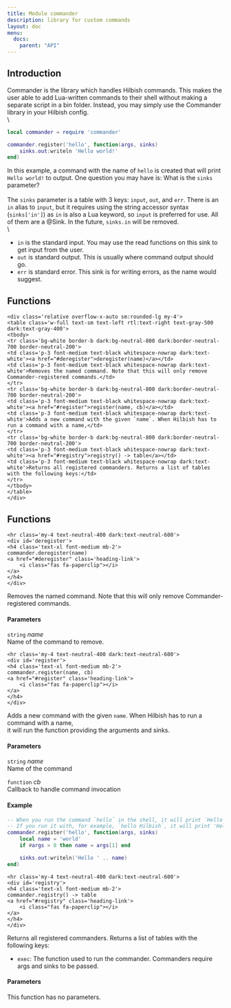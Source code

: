 ```yaml
---
title: Module commander
description: library for custom commands
layout: doc
menu:
  docs:
    parent: "API"
---
```


## Introduction


Commander is the library which handles Hilbish commands. This makes
the user able to add Lua-written commands to their shell without making
a separate script in a bin folder. Instead, you may simply use the Commander
library in your Hilbish config.\
 \
```lua
local commander = require 'commander'

commander.register('hello', function(args, sinks)
	sinks.out:writeln 'Hello world!'
end)
```

In this example, a command with the name of `hello` is created
that will print `Hello world!` to output. One question you may
have is: What is the `sinks` parameter?\
 \
The `sinks` parameter is a table with 3 keys: `input`, `out`, and `err`.
There is an `in` alias to `input`, but it requires using the string accessor syntax (`sinks['in']`)
as `in` is also a Lua keyword, so `input` is preferred for use.
All of them are a @Sink.
In the future, `sinks.in` will be removed.\
 \

- `in` is the standard input. You may use the read functions on this sink to get input from the user.
- `out` is standard output. This is usually where command output should go.
- `err` is standard error. This sink is for writing errors, as the name would suggest.

## Functions

``` =html
<div class='relative overflow-x-auto sm:rounded-lg my-4'>
<table class='w-full text-sm text-left rtl:text-right text-gray-500 dark:text-gray-400'>
<tbody>
<tr class='bg-white border-b dark:bg-neutral-800 dark:border-neutral-700 border-neutral-200'>
<td class='p-3 font-medium text-black whitespace-nowrap dark:text-white'><a href="#deregister">deregister(name)</a></td>
<td class='p-3 font-medium text-black whitespace-nowrap dark:text-white'>Removes the named command. Note that this will only remove Commander-registered commands.</td>
</tr>
<tr class='bg-white border-b dark:bg-neutral-800 dark:border-neutral-700 border-neutral-200'>
<td class='p-3 font-medium text-black whitespace-nowrap dark:text-white'><a href="#register">register(name, cb)</a></td>
<td class='p-3 font-medium text-black whitespace-nowrap dark:text-white'>Adds a new command with the given `name`. When Hilbish has to run a command with a name,</td>
</tr>
<tr class='bg-white border-b dark:bg-neutral-800 dark:border-neutral-700 border-neutral-200'>
<td class='p-3 font-medium text-black whitespace-nowrap dark:text-white'><a href="#registry">registry() -> table</a></td>
<td class='p-3 font-medium text-black whitespace-nowrap dark:text-white'>Returns all registered commanders. Returns a list of tables with the following keys:</td>
</tr>
</tbody>
</table>
</div>
```

## Functions

``` =html
<hr class='my-4 text-neutral-400 dark:text-neutral-600'>
<div id='deregister'>
<h4 class='text-xl font-medium mb-2'>
commander.deregister(name)
<a href="#deregister" class='heading-link'>
	<i class="fas fa-paperclip"></i>
</a>
</h4>
</div>

```

Removes the named command. Note that this will only remove Commander-registered commands.  

#### Parameters

`string` _name_  
Name of the command to remove.



``` =html
<hr class='my-4 text-neutral-400 dark:text-neutral-600'>
<div id='register'>
<h4 class='text-xl font-medium mb-2'>
commander.register(name, cb)
<a href="#register" class='heading-link'>
	<i class="fas fa-paperclip"></i>
</a>
</h4>
</div>

```

Adds a new command with the given `name`. When Hilbish has to run a command with a name,  
it will run the function providing the arguments and sinks.  

#### Parameters

`string` _name_  
Name of the command

`function` _cb_  
Callback to handle command invocation

#### Example

```lua
-- When you run the command `hello` in the shell, it will print `Hello world`.
-- If you run it with, for example, `hello Hilbish`, it will print 'Hello Hilbish'
commander.register('hello', function(args, sinks)
	local name = 'world'
	if #args > 0 then name = args[1] end

	sinks.out:writeln('Hello ' .. name)
end)
```


``` =html
<hr class='my-4 text-neutral-400 dark:text-neutral-600'>
<div id='registry'>
<h4 class='text-xl font-medium mb-2'>
commander.registry() -> table
<a href="#registry" class='heading-link'>
	<i class="fas fa-paperclip"></i>
</a>
</h4>
</div>

```

Returns all registered commanders. Returns a list of tables with the following keys:  
- `exec`: The function used to run the commander. Commanders require args and sinks to be passed.  

#### Parameters

This function has no parameters.  


